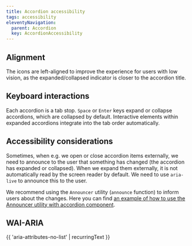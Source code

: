 ```yaml
---
title: Accordion accessibility
tags: accessibility
eleventyNavigation:
  parent: Accordion
  key: AccordionAccessibility
---
```

<section>

## Alignment

The icons are left-aligned to improve the experience for users with low vision, as the expanded/collapsed indicator is closer to the accordion title.

</section>

<section>

## Keyboard interactions

Each accordion is a tab stop. `Space` or `Enter` keys expand or collapse accordions, which are collapsed by default. Interactive elements within expanded accordions integrate into the tab order automatically.

</section>

<section>

## Accessibility considerations

Sometimes, when e.g. we open or close accordion items externally, we need to announce to the user that something has changed (the accordion has expanded or collapsed).
When we expand them externally, it is not automatically read by the screen reader by default. We need to use `aria-live` to announce this to the user.


We recommend using the `Announcer` utility (`announce` function) to inform users about the changes.
Here you can find [an example of how to use the Announcer utility with accordion component](https://storybook.sanomalearning.design/?path=/story/layout-accordion--toggle-externally).

</section>

<section> 

## WAI-ARIA

{{ 'aria-attributes-no-list' | recurringText }}

</section>
